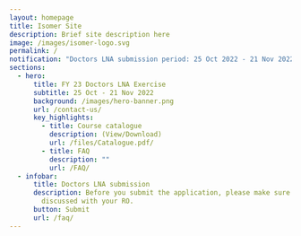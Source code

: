 ```yaml
---
layout: homepage
title: Isomer Site
description: Brief site description here
image: /images/isomer-logo.svg
permalink: /
notification: "Doctors LNA submission period: 25 Oct 2022 - 21 Nov 2022"
sections:
  - hero:
      title: FY 23 Doctors LNA Exercise
      subtitle: 25 Oct - 21 Nov 2022
      background: /images/hero-banner.png
      url: /contact-us/
      key_highlights:
        - title: Course catalogue
          description: (View/Download)
          url: /files/Catalogue.pdf/
        - title: FAQ
          description: ""
          url: /FAQ/
  - infobar:
      title: Doctors LNA submission
      description: Before you submit the application, please make sure that you have
        discussed with your RO.
      button: Submit
      url: /faq/
---
```

